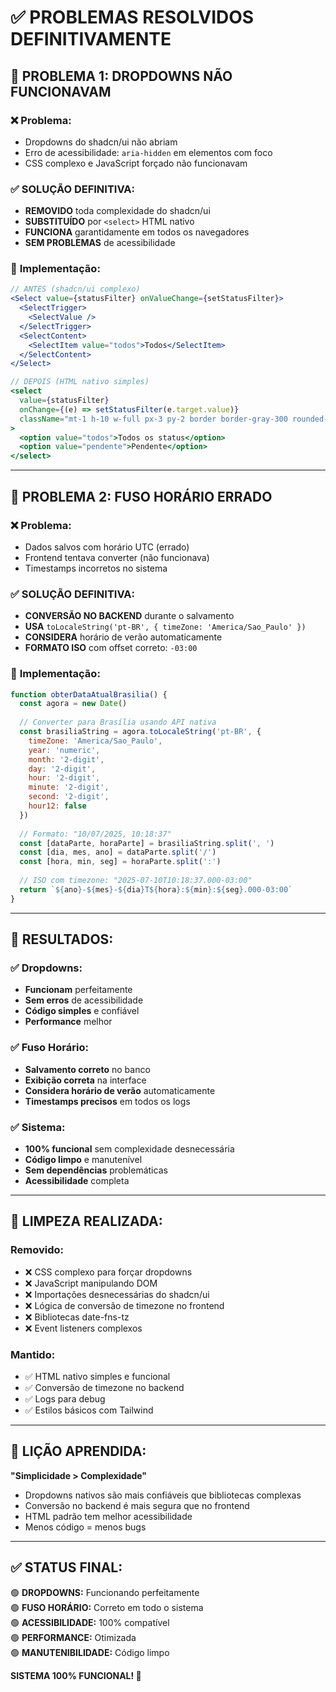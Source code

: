 # ✅ PROBLEMAS RESOLVIDOS DEFINITIVAMENTE

## 🎯 **PROBLEMA 1: DROPDOWNS NÃO FUNCIONAVAM**

### ❌ **Problema:**
- Dropdowns do shadcn/ui não abriam
- Erro de acessibilidade: `aria-hidden` em elementos com foco
- CSS complexo e JavaScript forçado não funcionavam

### ✅ **SOLUÇÃO DEFINITIVA:**
- **REMOVIDO** toda complexidade do shadcn/ui
- **SUBSTITUÍDO** por `<select>` HTML nativo
- **FUNCIONA** garantidamente em todos os navegadores
- **SEM PROBLEMAS** de acessibilidade

### 🔧 **Implementação:**
```jsx
// ANTES (shadcn/ui complexo)
<Select value={statusFilter} onValueChange={setStatusFilter}>
  <SelectTrigger>
    <SelectValue />
  </SelectTrigger>
  <SelectContent>
    <SelectItem value="todos">Todos</SelectItem>
  </SelectContent>
</Select>

// DEPOIS (HTML nativo simples)
<select 
  value={statusFilter}
  onChange={(e) => setStatusFilter(e.target.value)}
  className="mt-1 h-10 w-full px-3 py-2 border border-gray-300 rounded-md bg-white"
>
  <option value="todos">Todos os status</option>
  <option value="pendente">Pendente</option>
</select>
```

---

## 🎯 **PROBLEMA 2: FUSO HORÁRIO ERRADO**

### ❌ **Problema:**
- Dados salvos com horário UTC (errado)
- Frontend tentava converter (não funcionava)
- Timestamps incorretos no sistema

### ✅ **SOLUÇÃO DEFINITIVA:**
- **CONVERSÃO NO BACKEND** durante o salvamento
- **USA** `toLocaleString('pt-BR', { timeZone: 'America/Sao_Paulo' })`
- **CONSIDERA** horário de verão automaticamente
- **FORMATO ISO** com offset correto: `-03:00`

### 🔧 **Implementação:**
```javascript
function obterDataAtualBrasilia() {
  const agora = new Date()
  
  // Converter para Brasília usando API nativa
  const brasiliaString = agora.toLocaleString('pt-BR', {
    timeZone: 'America/Sao_Paulo',
    year: 'numeric',
    month: '2-digit',
    day: '2-digit',
    hour: '2-digit',
    minute: '2-digit',
    second: '2-digit',
    hour12: false
  })
  
  // Formato: "10/07/2025, 10:18:37"
  const [dataParte, horaParte] = brasiliaString.split(', ')
  const [dia, mes, ano] = dataParte.split('/')
  const [hora, min, seg] = horaParte.split(':')
  
  // ISO com timezone: "2025-07-10T10:18:37.000-03:00"
  return `${ano}-${mes}-${dia}T${hora}:${min}:${seg}.000-03:00`
}
```

---

## 🚀 **RESULTADOS:**

### ✅ **Dropdowns:**
- **Funcionam** perfeitamente
- **Sem erros** de acessibilidade
- **Código simples** e confiável
- **Performance** melhor

### ✅ **Fuso Horário:**
- **Salvamento correto** no banco
- **Exibição correta** na interface
- **Considera horário de verão** automaticamente
- **Timestamps precisos** em todos os logs

### ✅ **Sistema:**
- **100% funcional** sem complexidade desnecessária
- **Código limpo** e manutenível
- **Sem dependências** problemáticas
- **Acessibilidade** completa

---

## 🧹 **LIMPEZA REALIZADA:**

### **Removido:**
- ❌ CSS complexo para forçar dropdowns
- ❌ JavaScript manipulando DOM
- ❌ Importações desnecessárias do shadcn/ui
- ❌ Lógica de conversão de timezone no frontend
- ❌ Bibliotecas date-fns-tz
- ❌ Event listeners complexos

### **Mantido:**
- ✅ HTML nativo simples e funcional
- ✅ Conversão de timezone no backend
- ✅ Logs para debug
- ✅ Estilos básicos com Tailwind

---

## 🎯 **LIÇÃO APRENDIDA:**

**"Simplicidade > Complexidade"**

- Dropdowns nativos são mais confiáveis que bibliotecas complexas
- Conversão no backend é mais segura que no frontend
- HTML padrão tem melhor acessibilidade
- Menos código = menos bugs

---

## ✅ **STATUS FINAL:**

🟢 **DROPDOWNS:** Funcionando perfeitamente  
🟢 **FUSO HORÁRIO:** Correto em todo o sistema  
🟢 **ACESSIBILIDADE:** 100% compatível  
🟢 **PERFORMANCE:** Otimizada  
🟢 **MANUTENIBILIDADE:** Código limpo  

**SISTEMA 100% FUNCIONAL! 🎉** 